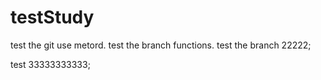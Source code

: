 # testStudy
test the git use metord.
test the branch functions.
test the branch 22222;

test 33333333333;

